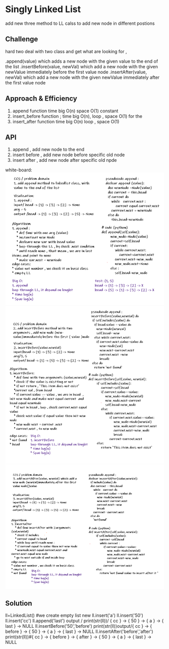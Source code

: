 # Singly Linked List
<!-- Short summary or background information -->
add new three method to LL calss to add new node in different postions
## Challenge
hard two deal with two class and get what are looking for , 
<!-- Description of the challenge -->
.append(value) which adds a new node with the given value to the end of the list
.insertBefore(value, newVal) which add a new node with the given newValue immediately before the first value node
.insertAfter(value, newVal) which add a new node with the given newValue immediately after the first value node
## Approach & Efficiency
<!-- What approach did you take? Why? What is the Big O space/time for this approach? -->
1. append function time big O(n) space O(1) constant 
2. insert_before function  ; time big O(n), loop ,  space O(1) for the 
3. insert_after function time big O(n) loop ,  space O(1) 

## API
<!-- Description of each method publicly available to your Linked List -->
1. append , add new node to the end 
2. insert before , add new node  before specific old node 
3. insert after , add new node  after specific old npde

white-board:
![img1](/img/CC6_1.PNG)
![img2](/img/CC6_2.PNG)
![img3](/img/CC6_3.PNG)

## Solution
<!-- Show how to run your code, and examples of it in action -->
 ll=LinkedList() #we create empty list new 
    ll.insert('a')
    ll.insert('50')
    ll.insert('cc')
    ll.append('last')
    output / print(str(ll))/ { cc } -> { 50 } -> { a } -> { last } -> NULL
    ll.insertBefore('50','before')
    print(str(ll))output/{ cc } -> { before } -> { 50 } -> { a } -> { last } -> NULL
    ll.insertAfter('before','after')
    print(str(ll))#{ cc } -> { before } -> { after } -> { 50 } -> { a } -> { last } -> NULL
    

